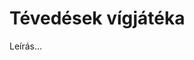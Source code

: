 <!-- ======================================================================
--- Search engine
title:          Tévedések vígjátéka
keywords:       tévedés, vígjáték
description:    William Shakespeare: Tévedések vígjátéka.
--- Menu system
order:          30
text:           Tévedések vígjátéka
hidden:         false
umbel:          false
--- Page properties
id:             /comedies/the-comedy-of-errors
document:       
layout:         layout-2-left
$-left:         play-list
searchable:     true
======================================================================= -->

# Tévedések vígjátéka

Leírás...
